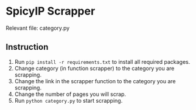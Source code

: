# SpicyIP Scrapper
Relevant file: category.py
## Instruction
1. Run ```pip install -r requirements.txt``` to install all required packages.
2. Change category (in function scrapper) to the category you are scrapping.
3. Change the link in the scrapper function to the category you are scrapping.
4. Change the number of pages you will scrap.
5. Run ```python category.py``` to start scrapping.